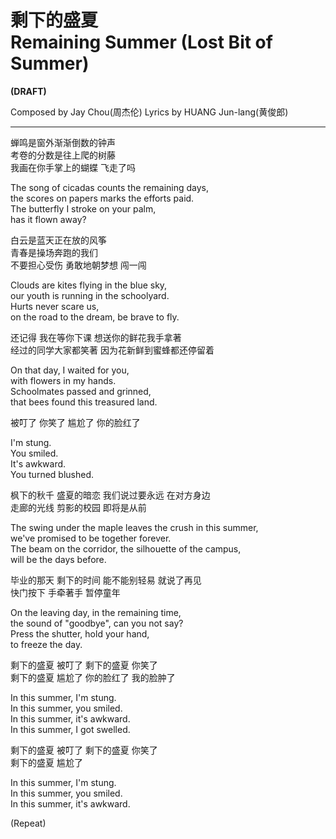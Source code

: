 # 剩下的盛夏<br />Remaining Summer (Lost Bit of Summer)

**(DRAFT)**

Composed by Jay Chou(周杰伦)
Lyrics by HUANG Jun-lang(黄俊郎)

---

蝉鸣是窗外渐渐倒数的钟声  
考卷的分数是往上爬的树藤  
我画在你手掌上的蝴蝶 飞走了吗

The song of cicadas counts the remaining days,  
the scores on papers marks the efforts paid.  
The butterfly I stroke on your palm,  
has it flown away?

白云是蓝天正在放的风筝  
青春是操场奔跑的我们  
不要担心受伤 勇敢地朝梦想 闯一闯

Clouds are kites flying in the blue sky,  
our youth is running in the schoolyard.  
Hurts never scare us,  
on the road to the dream, be brave to fly.

还记得 我在等你下课 想送你的鲜花我手拿著  
经过的同学大家都笑著 因为花新鲜到蜜蜂都还停留着

On that day, I waited for you,  
with flowers in my hands.  
Schoolmates passed and grinned,  
that bees found this treasured land.

被叮了 你笑了 尴尬了 你的脸红了

I'm stung.  
You smiled.  
It's awkward.  
You turned blushed.

枫下的秋千 盛夏的暗恋 我们说过要永远 在对方身边  
走廊的光线 剪影的校园 即将是从前

The swing under the maple leaves the crush in this summer,  
we've promised to be together forever.  
The beam on the corridor, the silhouette of the campus,  
will be the days before.

毕业的那天 剩下的时间 能不能别轻易 就说了再见  
快门按下 手牵著手 暂停童年

On the leaving day, in the remaining time,  
the sound of "goodbye", can you not say?  
Press the shutter, hold your hand,  
to freeze the day.

剩下的盛夏 被叮了 剩下的盛夏 你笑了  
剩下的盛夏 尴尬了 你的脸红了 我的脸肿了

In this summer, I'm stung.  
In this summer, you smiled.  
In this summer, it's awkward.  
In this summer, I got swelled.

剩下的盛夏 被叮了 剩下的盛夏 你笑了  
剩下的盛夏 尴尬了

In this summer, I'm stung.  
In this summer, you smiled.  
In this summer, it's awkward.

(Repeat)
